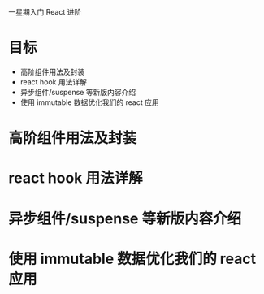 一星期入门 React 进阶

# 目标

- 高阶组件用法及封装
- react hook 用法详解
- 异步组件/suspense 等新版内容介绍
- 使用 immutable 数据优化我们的 react 应用

# 高阶组件用法及封装

# react hook 用法详解

# 异步组件/suspense 等新版内容介绍

# 使用 immutable 数据优化我们的 react 应用
